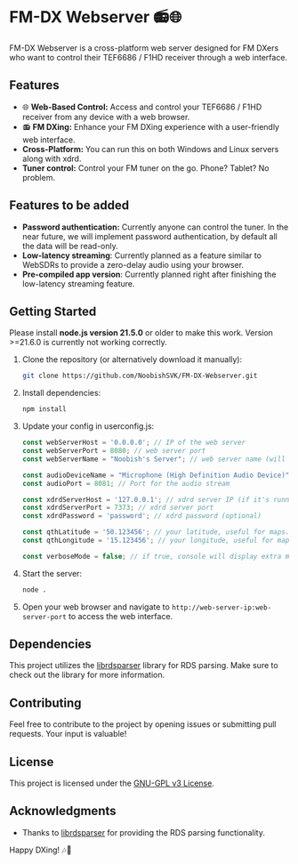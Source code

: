 # FM-DX Webserver 📻🌐

FM-DX Webserver is a cross-platform web server designed for FM DXers who want to control their TEF6686 / F1HD receiver through a web interface.

## Features

- 🌐 **Web-Based Control:** Access and control your TEF6686 / F1HD receiver from any device with a web browser.
- 📻 **FM DXing:** Enhance your FM DXing experience with a user-friendly web interface.
- **Cross-Platform:** You can run this on both Windows and Linux servers along with xdrd.
- **Tuner control:** Control your FM tuner on the go. Phone? Tablet? No problem.

##  Features to be added
- **Password authentication:** Currently anyone can control the tuner. In the near future, we will implement password authentication, by default all the data will be read-only.
- **Low-latency streaming**: Currently planned as a feature similar to WebSDRs to provide a zero-delay audio using your browser.
- **Pre-compiled app version**: Currently planned right after finishing the low-latency streaming feature. 

## Getting Started
Please install **node.js version 21.5.0** or older to make this work. 
Version >=21.6.0 is currently not working correctly. 

1. Clone the repository (or alternatively download it manually):

    ```bash
    git clone https://github.com/NoobishSVK/FM-DX-Webserver.git
    ```

2. Install dependencies:

    ```bash
    npm install
    ```

3. Update your config in userconfig.js:

    ```js
    const webServerHost = '0.0.0.0'; // IP of the web server
    const webServerPort = 8080; // web server port
    const webServerName = "Noobish's Server"; // web server name (will be displayed in title, bookmarks...)
    
    const audioDeviceName = "Microphone (High Definition Audio Device)"; // Audio device name in your OS 
    const audioPort = 8081; // Port for the audio stream
    
    const xdrdServerHost = '127.0.0.1'; // xdrd server IP (if it's running on the same machine, use 127.0.0.1)
    const xdrdServerPort = 7373; // xdrd server port
    const xdrdPassword = 'password'; // xdrd password (optional)
    
    const qthLatitude = '50.123456'; // your latitude, useful for maps.fmdx.pl integration
    const qthLongitude = '15.123456'; // your longitude, useful for maps.fmdx.pl integration
    
    const verboseMode = false; // if true, console will display extra messages

    ```


4. Start the server:

    ```bash
    node .
    ```

4. Open your web browser and navigate to `http://web-server-ip:web-server-port` to access the web interface.

## Dependencies

This project utilizes the [librdsparser](https://github.com/kkonradpl/librdsparser) library for RDS parsing. Make sure to check out the library for more information.

## Contributing

Feel free to contribute to the project by opening issues or submitting pull requests. Your input is valuable!

## License

This project is licensed under the [GNU-GPL v3 License](LICENSE.md).

## Acknowledgments

- Thanks to [librdsparser](https://github.com/kkonradpl/librdsparser) for providing the RDS parsing functionality.

Happy DXing! 🎶📡
